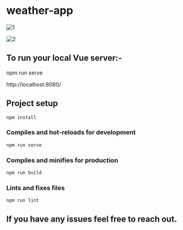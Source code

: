# weather-app

![1](https://github.com/ahmed-esmail-1/weather-app/assets/95763962/14567971-9a69-464c-a346-e605b36b1368)

![2](https://github.com/ahmed-esmail-1/weather-app/assets/95763962/a6c82e2a-b496-4a14-9972-6c3c500c39b9)

## To run your local Vue server:-

npm run serve

http://localhost:8080/

## Project setup

```
npm install
```

### Compiles and hot-reloads for development

```
npm run serve
```

### Compiles and minifies for production

```
npm run build
```

### Lints and fixes files

```
npm run lint
```

## If you have any issues feel free to reach out.
